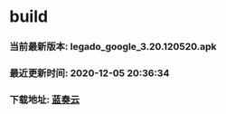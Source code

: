 # build

### 当前最新版本: legado_google_3.20.120520.apk
### 最近更新时间: 2020-12-05 20:36:34
### 下载地址: [蓝奏云](https://wwa.lanzous.com/b0d8bblej)

